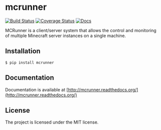 # mcrunner
[![Build Status](https://travis-ci.org/sbezboro/mcrunner.svg?branch=master)](https://travis-ci.org/sbezboro/mcrunner)
[![Coverage Status](https://coveralls.io/repos/sbezboro/mcrunner/badge.svg?branch=master&service=github)](https://coveralls.io/github/sbezboro/mcrunner?branch=master)
[![Docs](https://readthedocs.org/projects/mcrunner/?badge=latest)](http://mcrunner.readthedocs.org/en/latest/)

MCRunner is a client/server system that allows the control and monitoring of multiple Minecraft server
instances on a single machine.

## Installation
    $ pip install mcrunner

## Documentation

Documentation is available at [http://mcrunner.readthedocs.org/](http://mcrunner.readthedocs.org/)

## License

The project is licensed under the MIT license.
